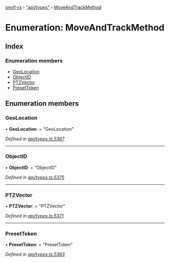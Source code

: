 [onvif-rx](../README.md) › ["api/types"](../modules/_api_types_.md) › [MoveAndTrackMethod](_api_types_.moveandtrackmethod.md)

# Enumeration: MoveAndTrackMethod

## Index

### Enumeration members

* [GeoLocation](_api_types_.moveandtrackmethod.md#geolocation)
* [ObjectID](_api_types_.moveandtrackmethod.md#objectid)
* [PTZVector](_api_types_.moveandtrackmethod.md#ptzvector)
* [PresetToken](_api_types_.moveandtrackmethod.md#presettoken)

## Enumeration members

###  GeoLocation

• **GeoLocation**: = "GeoLocation"

*Defined in [api/types.ts:5367](https://github.com/patrickmichalina/onvif-rx/blob/3e9b152/src/api/types.ts#L5367)*

___

###  ObjectID

• **ObjectID**: = "ObjectID"

*Defined in [api/types.ts:5375](https://github.com/patrickmichalina/onvif-rx/blob/3e9b152/src/api/types.ts#L5375)*

___

###  PTZVector

• **PTZVector**: = "PTZVector"

*Defined in [api/types.ts:5371](https://github.com/patrickmichalina/onvif-rx/blob/3e9b152/src/api/types.ts#L5371)*

___

###  PresetToken

• **PresetToken**: = "PresetToken"

*Defined in [api/types.ts:5363](https://github.com/patrickmichalina/onvif-rx/blob/3e9b152/src/api/types.ts#L5363)*

